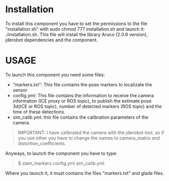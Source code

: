 # Installation
To install this component you have to set the permissions to the file "installation.sh" with sudo chmod 777 installation.sh and launch it: ./installation.sh. This file will install the library Aruco (2.0.9 version), jderobot dependencies and the component.


# USAGE
To launch this component you need some files:
- "markers.txt": This file contains the pose markers to localizate the sensor
- config.yml: This file contains the information to receive the camera information (ICE proxy or ROS topic), to publish the estimate pose 3d(ICE or ROS topic), number of detected markers (ROS topic) and the time of these detections.
- sim_calib.yml: this file contains the calibration parameters of the camera.
> IMPORTANT: I have calibrated the camera with the jderobot tool, so if you use other you have to change the names to camera_matrix and distortion_coefficients.

Anyways, to launch the component you have to type:
> $ slam_markers config.yml sim_calib.yml

Where you launch it, it must contains the files "markers.txt" and glade files.
